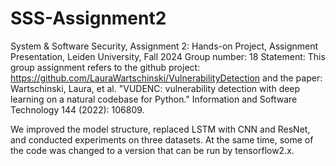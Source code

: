 # SSS-Assignment2
System &amp; Software Security, Assignment 2: Hands-on Project, Assignment Presentation, Leiden University, Fall 2024
Group number: 18
Statement:
This group assignment refers to 
the github project: 
https://github.com/LauraWartschinski/VulnerabilityDetection
and the paper:
Wartschinski, Laura, et al. "VUDENC: vulnerability detection with deep learning on a natural codebase for Python." Information and Software Technology 144 (2022): 106809.

We improved the model structure, replaced LSTM with CNN and ResNet, and conducted experiments on three datasets.
At the same time, some of the code was changed to a version that can be run by tensorflow2.x.
